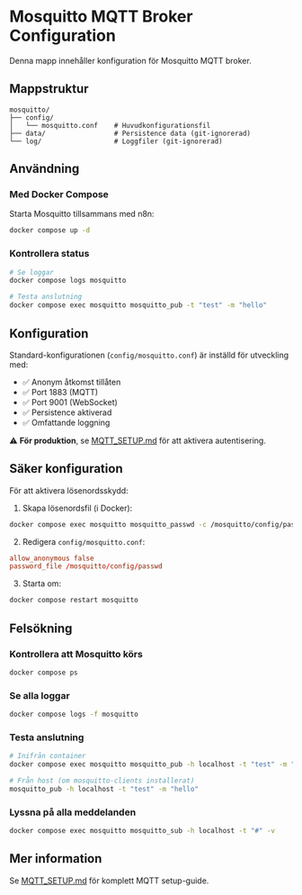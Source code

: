 # Mosquitto MQTT Broker Configuration

Denna mapp innehåller konfiguration för Mosquitto MQTT broker.

## Mappstruktur

```
mosquitto/
├── config/
│   └── mosquitto.conf    # Huvudkonfigurationsfil
├── data/                 # Persistence data (git-ignorerad)
└── log/                  # Loggfiler (git-ignorerad)
```

## Användning

### Med Docker Compose

Starta Mosquitto tillsammans med n8n:

```bash
docker compose up -d
```

### Kontrollera status

```bash
# Se loggar
docker compose logs mosquitto

# Testa anslutning
docker compose exec mosquitto mosquitto_pub -t "test" -m "hello"
```

## Konfiguration

Standard-konfigurationen (`config/mosquitto.conf`) är inställd för utveckling med:
- ✅ Anonym åtkomst tillåten
- ✅ Port 1883 (MQTT)
- ✅ Port 9001 (WebSocket)
- ✅ Persistence aktiverad
- ✅ Omfattande loggning

⚠️ **För produktion**, se [MQTT_SETUP.md](../MQTT_SETUP.md) för att aktivera autentisering.

## Säker konfiguration

För att aktivera lösenordsskydd:

1. Skapa lösenordsfil (i Docker):
```bash
docker compose exec mosquitto mosquitto_passwd -c /mosquitto/config/passwd mqttuser
```

2. Redigera `config/mosquitto.conf`:
```conf
allow_anonymous false
password_file /mosquitto/config/passwd
```

3. Starta om:
```bash
docker compose restart mosquitto
```

## Felsökning

### Kontrollera att Mosquitto körs

```bash
docker compose ps
```

### Se alla loggar

```bash
docker compose logs -f mosquitto
```

### Testa anslutning

```bash
# Inifrån container
docker compose exec mosquitto mosquitto_pub -h localhost -t "test" -m "hello"

# Från host (om mosquitto-clients installerat)
mosquitto_pub -h localhost -t "test" -m "hello"
```

### Lyssna på alla meddelanden

```bash
docker compose exec mosquitto mosquitto_sub -h localhost -t "#" -v
```

## Mer information

Se [MQTT_SETUP.md](../MQTT_SETUP.md) för komplett MQTT setup-guide.
